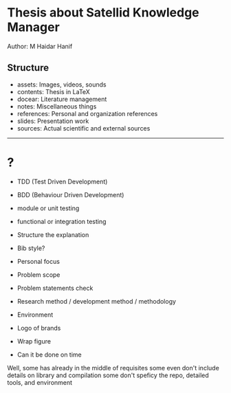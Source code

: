 Thesis about Satellid Knowledge Manager
=======================================

Author: M Haidar Hanif

Structure
---------

+ assets: Images, videos, sounds
+ contents: Thesis in LaTeX
+ docear: Literature management
+ notes: Miscellaneous things
+ references: Personal and organization references
+ slides: Presentation work
+ sources: Actual scientific and external sources

*  *  *  *  *

# ?

+ TDD (Test Driven Development)
+ BDD (Behaviour Driven Development)

+ module or unit testing
+ functional or integration testing
+ Structure the explanation




+ Bib style?
+ Personal focus
+ Problem scope
+ Problem statements check
+ Research method / development method / methodology
+ Environment

+ Logo of brands
+ Wrap figure

+ Can it be done on time

Well,
some has already in the middle of requisites
some even don't include details on library and compilation
some don't speficy the repo, detailed tools, and environment





